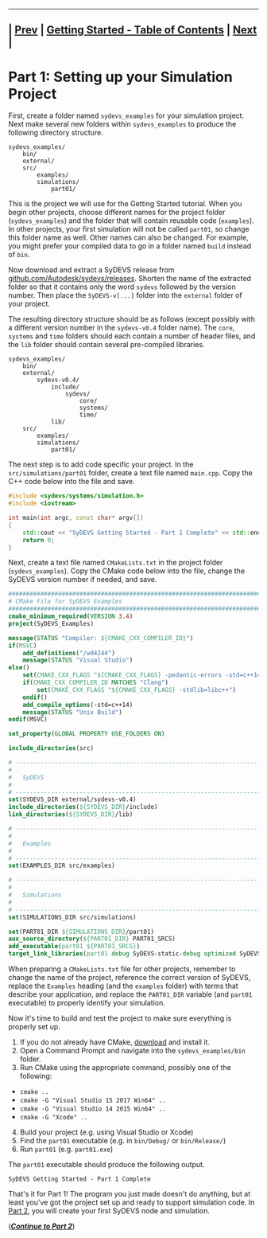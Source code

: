 ------------------------------------------------------------------------------------------------
| [Prev](index.html) | [Getting Started - Table of Contents](index.html) | [Next](part02.html) |
------------------------------------------------------------------------------------------------
# Part 1:  Setting up your Simulation Project

First, create a folder named `sydevs_examples` for your simulation project. Next make several new folders within `sydevs_examples` to produce the following directory structure.

```
sydevs_examples/
    bin/
    external/
    src/
        examples/
        simulations/
            part01/
```

This is the project we will use for the Getting Started tutorial. When you begin other projects, choose different names for the project folder (`sydevs_examples`) and the folder that will contain reusable code (`examples`). In other projects, your first simulation will not be called `part01`, so change this folder name as well. Other names can also be changed. For example, you might prefer your compiled data to go in a folder named `build` instead of `bin`.

Now download and extract a SyDEVS release from [github.com/Autodesk/sydevs/releases](https://github.com/Autodesk/sydevs/releases). Shorten the name of the extracted folder so that it contains only the word `sydevs` followed by the version number. Then place the `SyDEVS-v[...]` folder into the `external` folder of your project.

The resulting directory structure should be as follows (except possibly with a different version number in the `sydevs-v0.4` folder name). The `core`, `systems` and `time` folders should each contain a number of header files, and the `lib` folder should contain several pre-compiled libraries.
```
sydevs_examples/
    bin/
    external/
        sydevs-v0.4/
            include/
                sydevs/
                    core/
                    systems/
                    time/
            lib/
    src/
        examples/
        simulations/
            part01/
```

The next step is to add code specific your project. In the `src/simulations/part01` folder, create a text file named `main.cpp`. Copy the C++ code below into the file and save.

```cpp
#include <sydevs/systems/simulation.h>
#include <iostream>

int main(int argc, const char* argv[])
{
    std::cout << "SyDEVS Getting Started - Part 1 Complete" << std::endl;
    return 0;
}
```

Next, create a text file named `CMakeLists.txt` in the project folder (`sydevs_examples`). Copy the CMake code below into the file, change the SyDEVS version number if needed, and save.

```CMake
################################################################################
# CMake File for SyDEVS Examples
################################################################################
cmake_minimum_required(VERSION 3.4)
project(SyDEVS_Examples)

message(STATUS "Compiler: ${CMAKE_CXX_COMPILER_ID}")
if(MSVC)
    add_definitions("/wd4244")
    message(STATUS "Visual Studio")
else()
    set(CMAKE_CXX_FLAGS "${CMAKE_CXX_FLAGS} -pedantic-errors -std=c++14 ${WARNING_FLAGS}")
	if(CMAKE_CXX_COMPILER_ID MATCHES "Clang")
		set(CMAKE_CXX_FLAGS "${CMAKE_CXX_FLAGS} -stdlib=libc++")
	endif()
    add_compile_options(-std=c++14)
    message(STATUS "Unix Build")
endif(MSVC)

set_property(GLOBAL PROPERTY USE_FOLDERS ON)

include_directories(src)

# ------------------------------------------------------------------------------
#
#   SyDEVS
#
# ------------------------------------------------------------------------------
set(SYDEVS_DIR external/sydevs-v0.4)
include_directories(${SYDEVS_DIR}/include)
link_directories(${SYDEVS_DIR}/lib)

# ------------------------------------------------------------------------------
#
#   Examples
#
# ------------------------------------------------------------------------------
set(EXAMPLES_DIR src/examples)

# ------------------------------------------------------------------------------
#
#   Simulations
#
# ------------------------------------------------------------------------------
set(SIMULATIONS_DIR src/simulations)

set(PART01_DIR ${SIMULATIONS_DIR}/part01)
aux_source_directory(${PART01_DIR} PART01_SRCS)
add_executable(part01 ${PART01_SRCS})
target_link_libraries(part01 debug SyDEVS-static-debug optimized SyDEVS-static)
```

When preparing a `CMakeLists.txt` file for other projects, remember to change the name of the project, reference the correct version of SyDEVS, replace the `Examples` heading (and the `examples` folder) with terms that describe your application, and replace the `PART01_DIR` variable (and `part01` executable) to properly identify your simulation.

Now it's time to build and test the project to make sure everything is properly set up.

1. If you do not already have CMake, [download](http://www.cmake.org/) and install it.
2. Open a Command Prompt and navigate into the `sydevs_examples/bin` folder.
3. Run CMake using the appropriate command, possibly one of the following:
  - `cmake ..`
  - `cmake -G "Visual Studio 15 2017 Win64" ..`
  - `cmake -G "Visual Studio 14 2015 Win64" ..`
  - `cmake -G "Xcode" ..`
4. Build your project (e.g. using Visual Studio or Xcode)
5. Find the `part01` executable (e.g. in `bin/Debug/` or `bin/Release/`)
6. Run `part01` (e.g. `part01.exe`)

The `part01` executable should produce the following output.

```
SyDEVS Getting Started - Part 1 Complete
```

That's it for Part 1! The program you just made doesn't do anything, but at least you've got the project set up and ready to support simulation code. In [Part 2](part02.html), you will create your first SyDEVS node and simulation.

([***Continue to Part 2***](part02.html))
